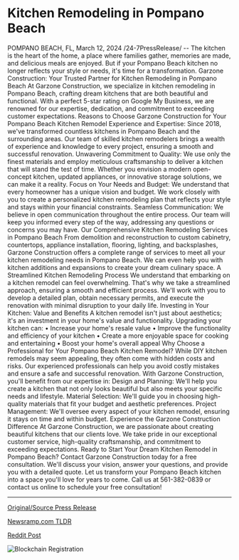 # Kitchen Remodeling in Pompano Beach

POMPANO BEACH, FL, March 12, 2024 /24-7PressRelease/ -- The kitchen is the heart of the home, a place where families gather, memories are made, and delicious meals are enjoyed. But if your Pompano Beach kitchen no longer reflects your style or needs, it's time for a transformation.  Garzone Construction: Your Trusted Partner for Kitchen Remodeling in Pompano Beach  At Garzone Construction, we specialize in kitchen remodeling in Pompano Beach, crafting dream kitchens that are both beautiful and functional. With a perfect 5-star rating on Google My Business, we are renowned for our expertise, dedication, and commitment to exceeding customer expectations.  Reasons to Choose Garzone Construction for Your Pompano Beach Kitchen Remodel  Experience and Expertise: Since 2018, we've transformed countless kitchens in Pompano Beach and the surrounding areas. Our team of skilled kitchen remodelers brings a wealth of experience and knowledge to every project, ensuring a smooth and successful renovation.  Unwavering Commitment to Quality: We use only the finest materials and employ meticulous craftsmanship to deliver a kitchen that will stand the test of time. Whether you envision a modern open-concept kitchen, updated appliances, or innovative storage solutions, we can make it a reality.  Focus on Your Needs and Budget: We understand that every homeowner has a unique vision and budget. We work closely with you to create a personalized kitchen remodeling plan that reflects your style and stays within your financial constraints.  Seamless Communication: We believe in open communication throughout the entire process. Our team will keep you informed every step of the way, addressing any questions or concerns you may have.  Our Comprehensive Kitchen Remodeling Services in Pompano Beach  From demolition and reconstruction to custom cabinetry, countertops, appliance installation, flooring, lighting, and backsplashes, Garzone Construction offers a complete range of services to meet all your kitchen remodeling needs in Pompano Beach. We can even help you with kitchen additions and expansions to create your dream culinary space.  A Streamlined Kitchen Remodeling Process  We understand that embarking on a kitchen remodel can feel overwhelming. That's why we take a streamlined approach, ensuring a smooth and efficient process. We'll work with you to develop a detailed plan, obtain necessary permits, and execute the renovation with minimal disruption to your daily life.  Investing in Your Kitchen: Value and Benefits  A kitchen remodel isn't just about aesthetics; it's an investment in your home's value and functionality. Upgrading your kitchen can: •	Increase your home's resale value •	Improve the functionality and efficiency of your kitchen •	Create a more enjoyable space for cooking and entertaining •	Boost your home's overall appeal  Why Choose a Professional for Your Pompano Beach Kitchen Remodel?  While DIY kitchen remodels may seem appealing, they often come with hidden costs and risks. Our experienced professionals can help you avoid costly mistakes and ensure a safe and successful renovation. With Garzone Construction, you'll benefit from our expertise in: Design and Planning: We'll help you create a kitchen that not only looks beautiful but also meets your specific needs and lifestyle.  Material Selection: We'll guide you in choosing high-quality materials that fit your budget and aesthetic preferences.  Project Management: We'll oversee every aspect of your kitchen remodel, ensuring it stays on time and within budget.  Experience the Garzone Construction Difference  At Garzone Construction, we are passionate about creating beautiful kitchens that our clients love. We take pride in our exceptional customer service, high-quality craftsmanship, and commitment to exceeding expectations.  Ready to Start Your Dream Kitchen Remodel in Pompano Beach?  Contact Garzone Construction today for a free consultation. We'll discuss your vision, answer your questions, and provide you with a detailed quote. Let us transform your Pompano Beach kitchen into a space you'll love for years to come.   Call us at 561-382-0839 or contact us online to schedule your free consultation! 

---

[Original/Source Press Release](https://www.24-7pressrelease.com/press-release/509179/kitchen-remodeling-in-pompano-beach)
                    

[Newsramp.com TLDR](None) 



[Reddit Post](https://www.reddit.com/r/newsramp/comments/1bcr6m0/transform_your_pompano_beach_kitchen_with_garzone/) 



![Blockchain Registration](https://cdn.newsramp.app/24-7PressRelease/qrcode/243/12/kisslu3O.webp)